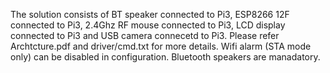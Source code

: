 The solution consists of BT speaker connected to Pi3, ESP8266 12F connected to Pi3, 2.4Ghz RF mouse connected to Pi3, LCD display connected to Pi3 and USB camera connecetd to Pi3. Please refer Archtcture.pdf and driver/cmd.txt for more details. Wifi alarm (STA mode only) can be disabled in configuration. Bluetooth speakers are manadatory.
